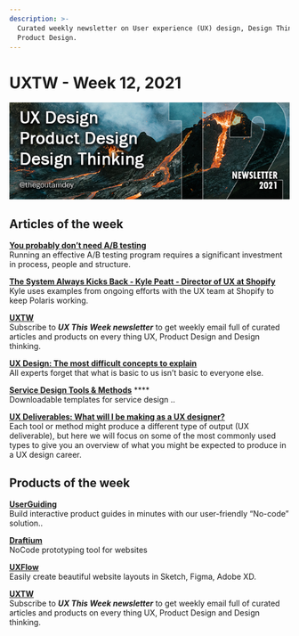 ```yaml
---
description: >-
  Curated weekly newsletter on User experience (UX) design, Design Thinking and
  Product Design.
---
```


# UXTW - Week 12, 2021

![](../.gitbook/assets/newsletter-banner-2021-12.jpg)

## Articles of the week

[**You probably don’t need A/B testing**](https://oliverpalmer.com/blog/you-probably-dont-need-ab-testing?ref=thegoutamdey)\
Running an effective A/B testing program requires a significant investment in process, people and structure.

[**The System Always Kicks Back - Kyle Peatt - Director of UX at Shopify**](https://youtu.be/RgMK9sC4Up0/?ref=thegoutamdey)\
Kyle uses examples from ongoing efforts with the UX team at Shopify to keep Polaris working.

[**UXTW**](https://gmail.us17.list-manage.com/subscribe?u=1b23fd286b43ac36e4acba123\&id=0009036f95)\
Subscribe to _**UX This Week newsletter**_  to get weekly email full of curated articles and products on every thing UX, Product Design and Design thinking.

[**UX Design: The most difficult concepts to explain**](https://scottberkun.com/2021/ux-design-the-most-difficult-concepts-to-explain-list/?ref=thegoutamdey)\
All experts forget that what is basic to us isn’t basic to everyone else.

[**Service Design Tools & Methods**](https://medium.com/capitalonedesign/service-design-tools-methods-6e7f62fcf881/?ref=thegoutamdey) **** \
Downloadable templates for service design ..

[**UX Deliverables: What will I be making as a UX designer?**](https://www.interaction-design.org/literature/article/7-ux-deliverables-what-will-i-be-making-as-a-ux-designer/?ref=thegoutamdey)\
Each tool or method might produce a different type of output (UX deliverable), but here we will focus on some of the most commonly used types to give you an overview of what you might be expected to produce in a UX design career.

## Products of the week

[**UserGuiding** ](https://userguiding.com/?ref=thegoutamdey)\
Build interactive product guides in minutes with our user-friendly “No-code” solution..

[**Draftium**](https://draftium.com/?ref=thegoutamdey)\
NoCode prototyping tool for websites

[**UXFlow**](https://products.ls.graphics/uxflow/?ref=thegoutamdey)\
Easily create beautiful website layouts in Sketch, Figma, Adobe XD.

[**UXTW**](https://gmail.us17.list-manage.com/subscribe?u=1b23fd286b43ac36e4acba123\&id=0009036f95)\
Subscribe to _**UX This Week newsletter**_  to get weekly email full of curated articles and products on every thing UX, Product Design and Design thinking.
